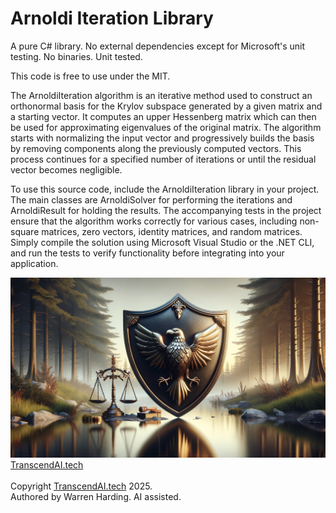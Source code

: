 # Arnoldi Iteration Library

A pure C# library. No external dependencies except for Microsoft's unit testing. No binaries. Unit tested.

This code is free to use under the MIT.

The ArnoldiIteration algorithm is an iterative method used to construct an orthonormal basis for the Krylov subspace generated by a given matrix and a starting vector. It computes an upper Hessenberg matrix which can then be used for approximating eigenvalues of the original matrix. The algorithm starts with normalizing the input vector and progressively builds the basis by removing components along the previously computed vectors. This process continues for a specified number of iterations or until the residual vector becomes negligible.

To use this source code, include the ArnoldiIteration library in your project. The main classes are ArnoldiSolver for performing the iterations and ArnoldiResult for holding the results. The accompanying tests in the project ensure that the algorithm works correctly for various cases, including non-square matrices, zero vectors, identity matrices, and random matrices. Simply compile the solution using Microsoft Visual Studio or the .NET CLI, and run the tests to verify functionality before integrating into your application.

![AI Image](aiimage.jpg)
[TranscendAI.tech](https://TranscendAI.tech)<br>
<br>
Copyright [TranscendAI.tech](https://TranscendAI.tech) 2025.</br>
Authored by Warren Harding. AI assisted.</br>